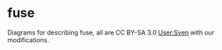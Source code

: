 fuse
====

Diagrams for describing fuse, all are CC BY-SA 3.0
[User:Sven](https://commons.wikimedia.org/wiki/User:Sven) with our
modifications.
